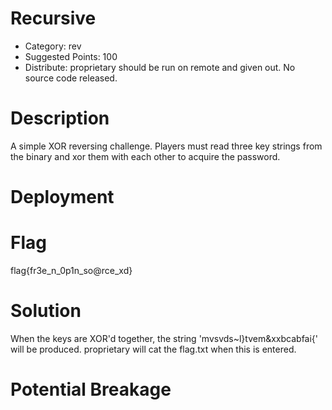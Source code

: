 # Recursive
- Category: rev 
- Suggested Points: 100
- Distribute: proprietary should be run on remote and given out. No source code released.

# Description
A simple XOR reversing challenge. Players must read three key strings from the binary 
and xor them with each other to acquire the password.

# Deployment


# Flag
flag{fr3e_n_0p1n_so@rce_xd}

# Solution
When the keys are XOR'd together, the string 'mvsvds~l}tvem&xxbcabfai{' will be produced.
proprietary will cat the flag.txt when this is entered.

# Potential Breakage
